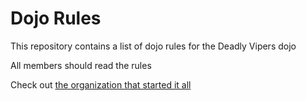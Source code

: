 Dojo Rules
==========

This repository contains a list of dojo rules for the Deadly Vipers dojo

All members should read the rules

Check out [the organization that started it all](https://github.com/deadlyvipers)
